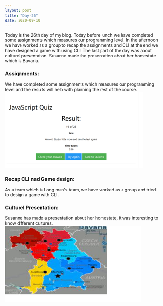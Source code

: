 ```yaml
---
layout: post
title: "Day-26"
date: 2020-09-10
---
```

Today is the 26th day of my blog. Today before lunch we have completed some assignments which measures our programming level.  In the afternoon we have worked as a group to recap the assignments and CLI at the end we have designed a game with using CLI. The last part of the day was about culturel presentation. Susanne made the presentation about her homestate which is Bavaria.



<h3>Assignments: </h3>
We have completed some assignments which measures our programming level and the results will help with planning the rest of the course.

<img src="/Images/Assignment.png" alt="day26Assignment" height="250">

<h3> Recap CLI nad Game design: </h3>
As a team which is Long man's team, we have worked as a group and  tried to design a game with CLI.


<h3> Culturel Presentation: </h3>
Susanne has made a presentation about her homestate, it was interesting to know different cultures.

<img src="/Images/Bavaria.png" alt="day26Bavaria" height="250">

